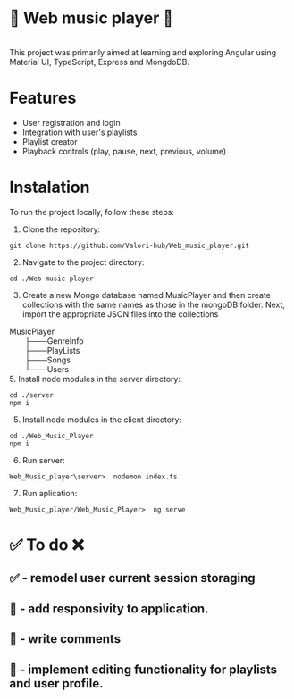 # 🎵 Web music player 🎵
<br>
This project was primarily aimed at learning and exploring Angular using Material UI, TypeScript, Express and MongdoDB.

# Features
* User registration and login
* Integration with user's playlists
* Playlist creator
* Playback controls (play, pause, next, previous, volume)

# Instalation

To run the project locally, follow these steps:

1. Clone the repository:
```
git clone https://github.com/Valori-hub/Web_music_player.git
```
2. Navigate to the project directory:
```
cd ./Web-music-player
```
3. Create a new Mongo database named MusicPlayer and then create collections with the same names as those in the mongoDB folder. Next, import the appropriate JSON files into the collections

MusicPlayer <br/>
&emsp;&emsp;├───GenreInfo <br/>
&emsp;&emsp;├───PlayLists <br/>
&emsp;&emsp;├───Songs <br/>
&emsp;&emsp;└───Users <br/>
5. Install node modules in the server directory:
```
cd ./server
npm i
```
5. Install node modules in the client directory:
```
cd ./Web_Music_Player
npm i
```
6. Run server:
```
Web_Music_player\server>  nodemon index.ts
```
7. Run aplication:
```
Web_Music_player/Web_Music_Player>  ng serve
```
# ✅ To do :x: 

## ✅ - remodel user current session storaging
## 🔲 - add responsivity to application.
## 🔲 - write comments
## 🔲 - implement editing functionality for playlists and user profile.
